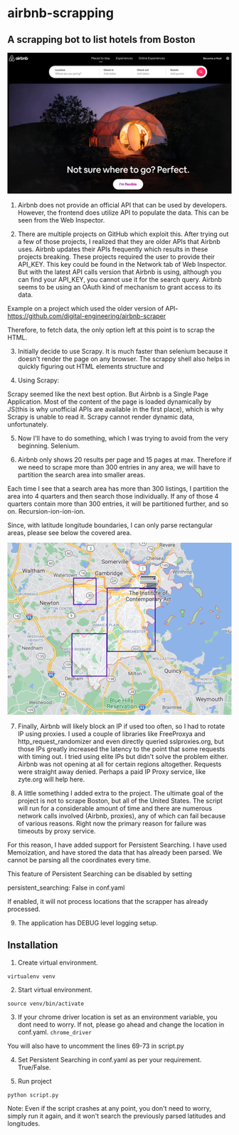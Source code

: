 # airbnb-scrapping
## A scrapping bot to list hotels from Boston


![Test Image](/images/airbnb_home.png)

1. Airbnb does not provide an official API that can be used by developers. However, the frontend does utilize API to populate the data. This can be seen from the Web Inspector.

2. There are multiple projects on GitHub which exploit this. After trying out a few of those projects, I realized that they are older APIs that Airbnb uses. Airbnb updates their APIs frequently which results in these projects breaking. These projects required the user to provide their API_KEY. This key could be found in the Network tab of Web Inspector. But with the latest API calls version that Airbnb is using, although you can find your API_KEY, you cannot use it for the search query. Airbnb seems to be using an OAuth kind of mechanism to grant access to its data.

Example on a project which used the older version of API- https://github.com/digital-engineering/airbnb-scraper

Therefore, to fetch data, the only option left at this point is to scrap the HTML.

3. Initially decide to use Scrapy. It is much faster than selenium because it doesn't render the page on any browser. The scrappy shell also helps in quickly figuring out HTML elements structure and

4. Using Scrapy:

Scrapy seemed like the next best option. But Airbnb is a Single Page Application. Most of the content of the page is loaded dynamically by JS(this is why unofficial APIs are available in the first place), which is why Scrapy is unable to read it. Scrapy cannot render dynamic data, unfortunately.

5. Now I'll have to do something, which I was trying to avoid from the very beginning. Selenium.

6. Airbnb only shows 20 results per page and 15 pages at max. Therefore if we need to scrape more than 300 entries in any area, we will have to partition the search area into smaller areas.

Each time I see that a search area has more than 300 listings, I partition the area into 4 quarters and then search those individually. If any of those 4 quarters contain more than 300 entries, it will be partitioned further, and so on. Recursion-ion-ion-ion.

Since, with latitude longitude boundaries, I can only parse rectangular areas, please see below the covered area.

![Boston covered area](/images/covered_area.png)


7. Finally, Airbnb will likely block an IP if used too often, so I had to rotate IP using proxies.
I used a couple of libraries like FreeProxya and http_request_randomizer and even directly queried sslproxies.org, but those IPs greatly increased the latency to the point that some requests with timing out. I tried using elite IPs but didn't solve the problem either. Airbnb was not opening at all for certain regions altogether. Requests were straight away denied. Perhaps a paid IP Proxy service, like zyte.org will help here.

8. A little something I added extra to the project.
The ultimate goal of the project is not to scrape Boston, but all of the United States. The script will run for a considerable amount of time and there are numerous network calls involved (Airbnb, proxies), any of which can fail because of various reasons. Right now the primary reason for failure was timeouts by proxy service.

For this reason, I have added support for Persistent Searching. I have used Memoization, and have stored the data that has already been parsed. We cannot be parsing all the coordinates every time.

This feature of Persistent Searching can be disabled by setting

persistent_searching: False
in conf.yaml

If enabled, it will not process locations that the scrapper has already processed.

9. The application has DEBUG level logging setup.



## Installation

1. Create virtual environment.
```shell
virtualenv venv
```
2. Start virtual environment.
```Shell
source venv/bin/activate
```
3. If your chrome driver location is set as an environment variable, you dont need to worry.
If not, please go ahead and change the location in conf.yaml.
`chrome_driver`

You will also have to uncomment the lines 69-73 in script.py

4. Set Persistent Searching in conf.yaml as per your requirement. True/False.

5. Run project
```Shell
python script.py

```


Note: Even if the script crashes at any point, you don't need to worry, simply run it again, and it won't search the previously parsed latitudes and longitudes.